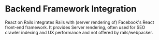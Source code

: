 # Backend Framework Integration

React on Rails integrates Rails with (server rendering of) Facebook's React front-end framework. It provides Server rendering, often used for SEO crawler indexing and UX performance and not offered by rails/webpacker.
